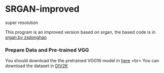 # SRGAN-improved
super resolution

This program is an improved version based on srgan, the based code is in [srgan by zsdonghao](https://github.com/tensorlayer/srgan)

### Prepare Data and Pre-trained VGG
You should download the the pretrained VGG16 model in [here](https://www.cs.toronto.edu/~frossard/vgg16/vgg16_weights.npz)
\<br> You can download the dataset in [DIV2K](http://www.vision.ee.ethz.ch/ntire17/)


